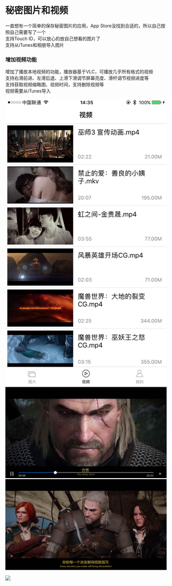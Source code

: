 # 秘密图片和视频
一直想有一个简单的保存秘密图片的应用，App Store没找到合适的，所以自己按照自己需要写了一个<br> 
支持Touch ID，可以放心的放自己想看的图片了<br>
支持从iTunes和相册导入图片
### 增加视频功能
增加了播放本地视频的功能，播放器基于VLC，可播放几乎所有格式的视频<br>
支持右滑前进、左滑后退、上滑下滑调节屏幕亮度、滑杆调节视频进度等<br>
支持获取视频缩略图、视频时间，支持删除视频等<br>
视频需要从iTunes导入

![](https://raw.githubusercontent.com/misslove1015/DemoPictures/master/Picture1.jpg)
![](https://raw.githubusercontent.com/misslove1015/DemoPictures/master/Picture2.jpg)
![](https://raw.githubusercontent.com/misslove1015/DemoPictures/master/Picture3.jpg)

![](https://raw.githubusercontent.com/misslove1015/DemoPictures/master/Picture.gif)
